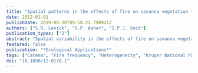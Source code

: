 ```yaml
---
title: "Spatial patterns in the effects of fire on savanna vegetation three-dimensional structure"
date: 2012-01-01
publishDate: 2019-06-30T09:58:22.798921Z
authors: ["S.R. Levick", "G.P. Asner", "I.P.J. Smit"]
publication_types: ["2"]
abstract: "Spatial variability in the effects of fire on savanna vegetation structure is seldom considered in ecology, despite the inherent heterogeneity of savanna landscapes. Much has been learned about the effects of fire on vegetation structure from long-term field experiments, but these are often of limited spatial extent and do not encompass different hillslope catena elements. We mapped vegetation three-dimensional (3-D) structure over 21 000 ha in nine savanna landscapes (six on granite, three on basalt), each with contrasting long-term fire histories (higher and lower fire frequency), as defined from a combination of satellite imagery and 67 years of management records. Higher fire frequency areas contained less woody canopy cover than their lower fire frequency counterparts in all landscapes, and woody cover reduction increased linearly with increasing difference in fire frequency (r2=0.58, P=0.004). Vegetation height displayed a more heterogeneous response to difference in fire frequency, with taller canopies present in the higher fire frequency areas of the wetter sites. Vegetation 3-Dstructural differences between areas of higher and lower fire frequency differed between geological substrates and varied spatially across hillslopes. Fire had the greatest relative impact on vegetation structure on nutrient-rich basalt substrates, and it imparted different structural responses upon vegetation in upland, midslope, and lowland topographic positions. These results highlight the complexity of fire- vegetation relationships in savanna systems, and they suggest that underlying landscape heterogeneity needs more explicit incorporation into fire management policies. © 2012 by the Ecological Society of America."
featured: false
publication: "*Ecological Applications*"
tags: ["Catena", "Fire frequency", "Heterogeneity", "Kruger National Park", "Landscape", "LiDAR", "Management", "Savanna structure", "South Africa", "Topography"]
doi: "10.1890/12-0178.1"
---
```


